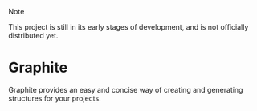 > [!NOTE]
> This project is still in its early stages of development, and is not officially distributed yet.
# Graphite
Graphite provides an easy and concise way of creating and generating structures for your projects.
